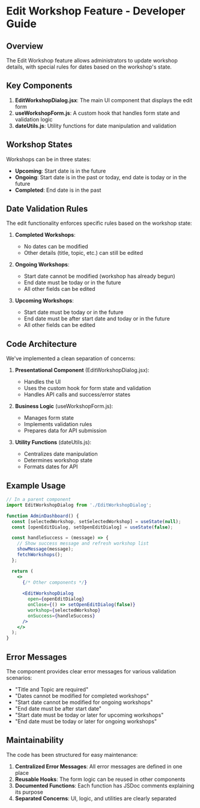 # Edit Workshop Feature - Developer Guide

## Overview

The Edit Workshop feature allows administrators to update workshop details, with special rules for dates based on the workshop's state.

## Key Components

1. **EditWorkshopDialog.jsx**: The main UI component that displays the edit form
2. **useWorkshopForm.js**: A custom hook that handles form state and validation logic
3. **dateUtils.js**: Utility functions for date manipulation and validation

## Workshop States

Workshops can be in three states:

- **Upcoming**: Start date is in the future
- **Ongoing**: Start date is in the past or today, end date is today or in the future
- **Completed**: End date is in the past

## Date Validation Rules

The edit functionality enforces specific rules based on the workshop state:

1. **Completed Workshops**:
   - No dates can be modified
   - Other details (title, topic, etc.) can still be edited

2. **Ongoing Workshops**:
   - Start date cannot be modified (workshop has already begun)
   - End date must be today or in the future
   - All other fields can be edited

3. **Upcoming Workshops**:
   - Start date must be today or in the future
   - End date must be after start date and today or in the future
   - All other fields can be edited

## Code Architecture

We've implemented a clean separation of concerns:

1. **Presentational Component** (EditWorkshopDialog.jsx):
   - Handles the UI
   - Uses the custom hook for form state and validation
   - Handles API calls and success/error states

2. **Business Logic** (useWorkshopForm.js):
   - Manages form state
   - Implements validation rules
   - Prepares data for API submission

3. **Utility Functions** (dateUtils.js):
   - Centralizes date manipulation
   - Determines workshop state
   - Formats dates for API

## Example Usage

```jsx
// In a parent component
import EditWorkshopDialog from './EditWorkshopDialog';

function AdminDashboard() {
  const [selectedWorkshop, setSelectedWorkshop] = useState(null);
  const [openEditDialog, setOpenEditDialog] = useState(false);

  const handleSuccess = (message) => {
    // Show success message and refresh workshop list
    showMessage(message);
    fetchWorkshops();
  };

  return (
    <>
      {/* Other components */}
      
      <EditWorkshopDialog
        open={openEditDialog}
        onClose={() => setOpenEditDialog(false)}
        workshop={selectedWorkshop}
        onSuccess={handleSuccess}
      />
    </>
  );
}
```

## Error Messages

The component provides clear error messages for various validation scenarios:

- "Title and Topic are required"
- "Dates cannot be modified for completed workshops"
- "Start date cannot be modified for ongoing workshops"
- "End date must be after start date"
- "Start date must be today or later for upcoming workshops"
- "End date must be today or later for ongoing workshops"

## Maintainability

The code has been structured for easy maintenance:

1. **Centralized Error Messages**: All error messages are defined in one place
2. **Reusable Hooks**: The form logic can be reused in other components
3. **Documented Functions**: Each function has JSDoc comments explaining its purpose
4. **Separated Concerns**: UI, logic, and utilities are clearly separated 
